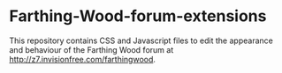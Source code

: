 Farthing-Wood-forum-extensions
==============================

This repository contains CSS and Javascript files to edit the appearance and behaviour of the Farthing Wood forum at http://z7.invisionfree.com/farthingwood.